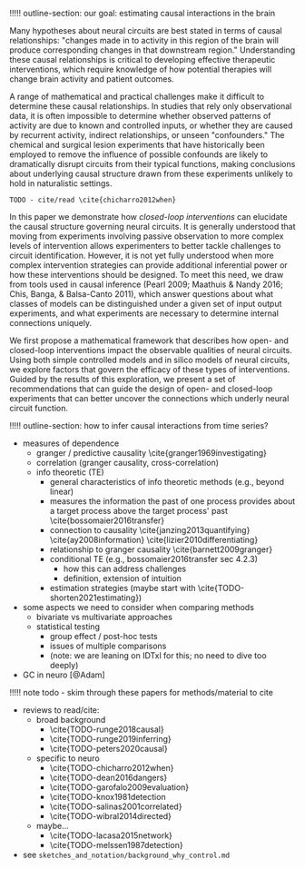 !!!!! outline-section: our goal: estimating causal interactions in the brain

Many hypotheses about neural circuits are best stated in terms of causal relationships: "changes made in to activity in this region of the brain will produce corresponding changes in that downstream region." Understanding these causal relationships is critical to developing effective therapeutic interventions, which require knowledge of how potential therapies will change brain activity and patient outcomes.

A range of mathematical and practical challenges make it difficult to determine these causal relationships. In studies that rely only observational data, it is often impossible to determine whether observed patterns of activity are due to known and controlled inputs, or whether they are caused by recurrent activity, indirect relationships, or unseen "confounders." The chemical and surgical lesion experiments that have historically been employed to remove the influence of possible confounds are likely to dramatically disrupt circuits from their typical functions, making conclusions about underlying causal structure drawn from these experiments unlikely to hold in naturalistic settings.

`TODO - cite/read \cite{chicharro2012when}`

In this paper we demonstrate how *closed-loop interventions* can elucidate the causal structure governing neural circuits. It is generally understood that moving from experiments involving passive observation to more complex levels of intervention allows experimenters to better tackle challenges to circuit identification. However, it is not yet fully understood when more complex intervention strategies can provide additional inferential power or how these interventions should be designed. To meet this need, we draw from tools used in causal inference (Pearl 2009; Maathuis & Nandy 2016; Chis, Banga, & Balsa-Canto 2011), which answer questions about what classes of models can be distinguished under a given set of input output experiments, and what experiments are necessary to determine internal connections uniquely.

We first propose a mathematical framework that describes how open- and closed-loop interventions impact the observable qualities of neural circuits. Using both simple controlled models and in silico models of neural circuits, we explore factors that govern the efficacy of these types of interventions. Guided by the results of this exploration, we present a set of recommendations that can guide the design of open- and closed-loop experiments that can better uncover the connections which underly neural circuit function.

!!!!! outline-section: how to infer causal interactions from time series?

- measures of dependence
    - granger / predictive causality \cite{granger1969investigating}
    - correlation (granger causality, cross-correlation)
    - info theoretic (TE)
        - general characteristics of info theoretic methods (e.g., beyond linear)
        - measures the information the past of one process provides about a target process above the target process' past \cite{bossomaier2016transfer}
        - connection to causality \cite{janzing2013quantifying} \cite{ay2008information} \cite{lizier2010differentiating}
        - relationship to granger causality \cite{barnett2009granger}
        - conditional TE (e.g., bossomaier2016transfer sec 4.2.3)
            - how this can address challenges
            - definition, extension of intuition
        - estimation strategies (maybe start with \cite{TODO-shorten2021estimating})
- some aspects we need to consider when comparing methods
    - bivariate vs multivariate approaches
    - statistical testing
        - group effect / post-hoc tests
        - issues of multiple comparisons
        - (note: we are leaning on IDTxl for this; no need to dive too deeply)
- GC in neuro [@Adam]

!!!!! note todo - skim through these papers for methods/material to cite

- reviews to read/cite:
    - broad background
        - \cite{TODO-runge2018causal}
        - \cite{TODO-runge2019inferring}
        - \cite{TODO-peters2020causal}
    - specific to neuro
        - \cite{TODO-chicharro2012when}
        - \cite{TODO-dean2016dangers}
        - \cite{TODO-garofalo2009evaluation}
        - \cite{TODO-knox1981detection
        - \cite{TODO-salinas2001correlated}
        - \cite{TODO-wibral2014directed}
    - maybe...
        - \cite{TODO-lacasa2015network}
        - \cite{TODO-melssen1987detection}
- see `sketches_and_notation/background_why_control.md`
